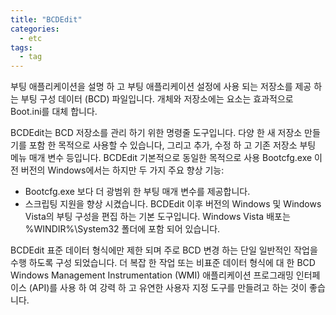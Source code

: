 ```yaml
---
title: "BCDEdit"
categories:
  - etc
tags:
  - tag
---
```


부팅 애플리케이션을 설명 하 고 부팅 애플리케이션 설정에 사용 되는 저장소를 제공 하는 부팅 구성 데이터 (BCD) 파일입니다. 개체와 저장소에는 요소는 효과적으로 Boot.ini를 대체 합니다.

BCDEdit는 BCD 저장소를 관리 하기 위한 명령줄 도구입니다. 다양 한 새 저장소 만들기를 포함 한 목적으로 사용할 수 있습니다, 그리고 추가, 수정 하 고 기존 저장소 부팅 메뉴 매개 변수 등입니다. BCDEdit 기본적으로 동일한 목적으로 사용 Bootcfg.exe 이전 버전의 Windows에서는 하지만 두 가지 주요 향상 기능:
- Bootcfg.exe 보다 더 광범위 한 부팅 매개 변수를 제공합니다.
- 스크립팅 지원을 향상 시켰습니다.
BCDEdit 이후 버전의 Windows 및 Windows Vista의 부팅 구성을 편집 하는 기본 도구입니다. Windows Vista 배포는 %WINDIR%\System32 폴더에 포함 되어 있습니다.

BCDEdit 표준 데이터 형식에만 제한 되며 주로 BCD 변경 하는 단일 일반적인 작업을 수행 하도록 구성 되었습니다. 더 복잡 한 작업 또는 비표준 데이터 형식에 대 한 BCD Windows Management Instrumentation (WMI) 애플리케이션 프로그래밍 인터페이스 (API)를 사용 하 여 강력 하 고 유연한 사용자 지정 도구를 만들려고 하는 것이 좋습니다.
